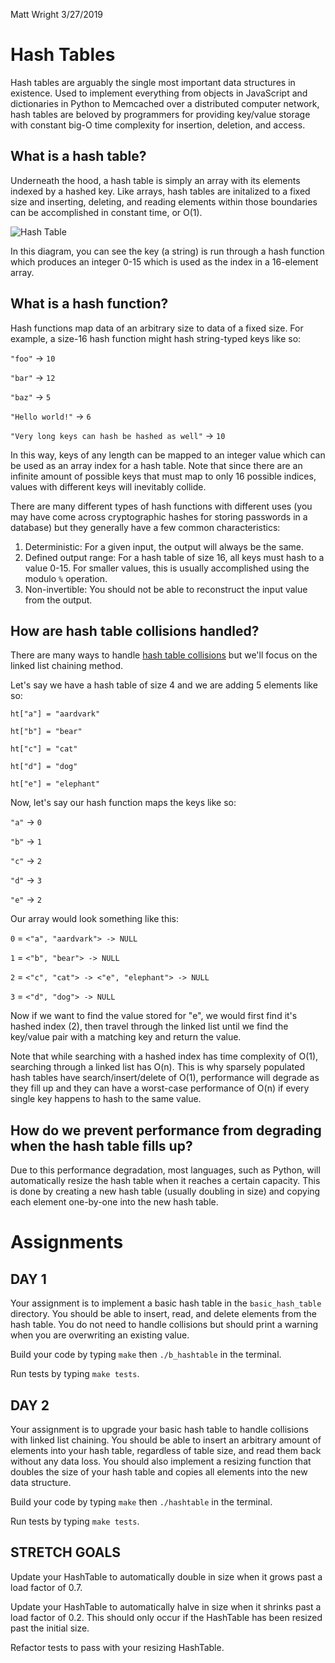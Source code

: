 Matt Wright 3/27/2019

# Hash Tables

Hash tables are arguably the single most important data structures in existence. Used to implement everything from objects in JavaScript and dictionaries in Python to Memcached over a distributed computer network, hash tables are beloved by programmers for providing key/value storage with constant big-O time complexity for insertion, deletion, and access.

## What is a hash table?

Underneath the hood, a hash table is simply an array with its elements indexed by a hashed key. Like arrays, hash tables are initalized to a fixed size and inserting, deleting, and reading elements within those boundaries can be accomplished in constant time, or O(1).

![Hash Table](img/HashTableImage.png)

In this diagram, you can see the key (a string) is run through a hash function which produces an integer 0-15 which is used as the index in a 16-element array.

## What is a hash function?

Hash functions map data of an arbitrary size to data of a fixed size. For example, a size-16 hash function might hash string-typed keys like so:

`"foo"` -> `10`

`"bar"` -> `12`

`"baz"` -> `5`

`"Hello world!"` -> `6`

`"Very long keys can hash be hashed as well"` -> `10`

In this way, keys of any length can be mapped to an integer value which can be used as an array index for a hash table. Note that since there are an infinite amount of possible keys that must map to only 16 possible indices, values with different keys will inevitably collide.

There are many different types of hash functions with different uses (you may have come across cryptographic hashes for storing passwords in a database) but they generally have a few common characteristics:

1. Deterministic: For a given input, the output will always be the same.
2. Defined output range: For a hash table of size 16, all keys must hash to a value 0-15. For smaller values, this is usually accomplished using the modulo `%` operation.
3. Non-invertible: You should not be able to reconstruct the input value from the output.

## How are hash table collisions handled?

There are many ways to handle [hash table collisions](https://en.wikipedia.org/wiki/Hash_table#Collision_resolution) but we'll focus on the linked list chaining method.

Let's say we have a hash table of size 4 and we are adding 5 elements like so:

`ht["a"] = "aardvark"`

`ht["b"] = "bear"`

`ht["c"] = "cat"`

`ht["d"] = "dog"`

`ht["e"] = "elephant"`

Now, let's say our hash function maps the keys like so:

`"a"` -> `0`

`"b"` -> `1`

`"c"` -> `2`

`"d"` -> `3`

`"e"` -> `2`

Our array would look something like this:

`0` = `<"a", "aardvark"> -> NULL`

`1` = `<"b", "bear"> -> NULL`

`2` = `<"c", "cat"> -> <"e", "elephant"> -> NULL`

`3` = `<"d", "dog"> -> NULL`

Now if we want to find the value stored for "e", we would first find it's hashed index (2), then travel through the linked list until we find the key/value pair with a matching key and return the value.

Note that while searching with a hashed index has time complexity of O(1), searching through a linked list has O(n). This is why sparsely populated hash tables have search/insert/delete of O(1), performance will degrade as they fill up and they can have a worst-case performance of O(n) if every single key happens to hash to the same value.

## How do we prevent performance from degrading when the hash table fills up?

Due to this performance degradation, most languages, such as Python, will automatically resize the hash table when it reaches a certain capacity. This is done by creating a new hash table (usually doubling in size) and copying each element one-by-one into the new hash table.

# Assignments

## DAY 1

Your assignment is to implement a basic hash table in the `basic_hash_table` directory. You should be able to insert, read, and delete elements from the hash table. You do not need to handle collisions but should print a warning when you are overwriting an existing value.

Build your code by typing `make` then `./b_hashtable` in the terminal.

Run tests by typing `make tests`.

## DAY 2

Your assignment is to upgrade your basic hash table to handle collisions with linked list chaining. You should be able to insert an arbitrary amount of elements into your hash table, regardless of table size, and read them back without any data loss. You should also implement a resizing function that doubles the size of your hash table and copies all elements into the new data structure.

Build your code by typing `make` then `./hashtable` in the terminal.

Run tests by typing `make tests`.

## STRETCH GOALS

Update your HashTable to automatically double in size when it grows past a load factor of 0.7.

Update your HashTable to automatically halve in size when it shrinks past a load factor of 0.2. This should only occur if the HashTable has been resized past the initial size.

Refactor tests to pass with your resizing HashTable.
